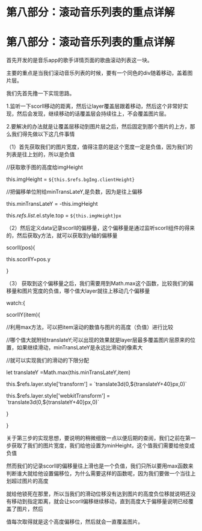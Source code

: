 # 第八部分：滚动音乐列表的重点详解

# 第八部分：滚动音乐列表的重点详解

首先开发的是音乐app的歌手详情页面的歌曲滚动列表这一块。

主要的重点是当我们滚动音乐列表的时候，要有一个同色的div随着移动，盖着图片层。

我们先首先撸一下实现思路。

1.监听一下scorll移动的距离，然后让layer覆盖层跟着移动，然后这个非常好实现，然后会发现，继续移动的话覆盖层会持续往上，不会覆盖图片层。

2.要解决的办法就是让覆盖层移动到图片层之后，然后固定到那个图片的上方，那么我们得先做以下这几件事情

（1）首先获取我们的图片宽度，值得注意的是这个宽度一定是负值，因为我们的列表是往上划的，所以是负值

//获取歌手图的高度给imgHeight

this.imgHeight = `${this.$refs.bgImg.clientHeight}`

//把偏移单位附给minTransLateY,是负数，因为是往上偏移

this.minTransLateY = -this.imgHeight

this.$refs.list.$el.style.top = `${this.imgHeight}px`

（2）然后定义data记录scorll的偏移量，这个偏移量是通过监听scorll组件的得来的，然后获取y方法，就可以获取到y轴的偏移量

scorll(pos){

this.scorllY=pos.y

}

（3） 获取到这个偏移量之后，我们需要用到Math.max这个函数，比较我们的偏移量和图片宽度的负值，哪个值大layer就往上移动几个偏移量

watch:{

scorllY(item){

//利用max方法，可以把item滚动的数值与图片的高度（负值）进行比较

//哪个值大就附给translateY;可以出现的效果就是layer层最多覆盖图片层原来的位置，如果继续滑动，minTransLateY是永远比滑动的像素大

//就可以实现我们的滑动的下限分配

let translateY =Math.max(this.minTransLateY,item)

this.$refs.layer.style['transform'] = `translate3d(0,${translateY+40}px,0)`

this.$refs.layer.style['webkitTransform'] = `translate3d(0,${translateY+40}px,0)`

}

}

关于第三步的实现思想，要说明的稍微细致一点以便后期的查阅，我们之前在第一步获取了我们的图片宽度，我们给他设置为minHeight，这个值我们需要给他变成负值

然而我们的记录scorll的偏移量往上滑也是一个负值，我们只所以要用max函数来判断谁大就给他设置偏移位，为什么需要这样的函数呢，因为我们要做一个当往上划超过图片的高度

就给他锁死在那里，所以当我们的滑动位移没有达到图片的高度负位移就说明还没有移动到指定距离，就会让scorll偏移继续移动，直到高度大于偏移量说明已经覆盖了图片，然后

值每次取得就是这个高度偏移位，然后就会一直覆盖图片。
